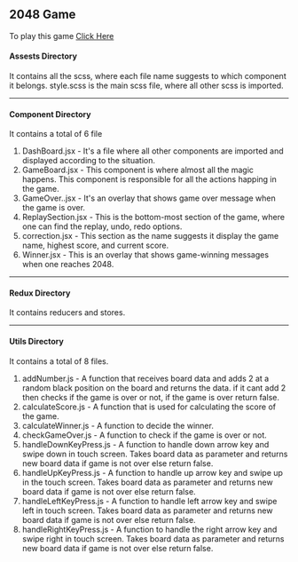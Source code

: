 ## 2048 Game

To play this game [Click Here](https://letsplay2048.netlify.app/)

#### Assests Directory

It contains all the scss, where each file name suggests to which component it belongs.
style.scss is the main scss file, where all other scss is imported.

---

#### Component Directory

It contains a total of 6 file

1. DashBoard.jsx - It's a file where all other components are imported and displayed according to the situation.
2. GameBoard.jsx - This component is where almost all the magic happens. This component is responsible for all the actions happing in the game.
3. GameOver..jsx - It's an overlay that shows game over message when the game is over.
4. ReplaySection.jsx - This is the bottom-most section of the game, where one can find the replay, undo, redo options.
5. correction.jsx - This section as the name suggests it display the game name, highest score, and current score.
6. Winner.jsx - This is an overlay that shows game-winning messages when one reaches 2048.

---

#### Redux Directory

It contains reducers and stores.

---

#### Utils Directory

It contains a total of 8 files.

1. addNumber.js - A function that receives board data and adds 2 at a random black position on the board and returns the data. if it cant add 2 then checks if the game is over or not, if the game is over return false.
2. calculateScore.js - A function that is used for calculating the score of the game.
3. calculateWinner.js - A function to decide the winner.
4. checkGameOver.js - A function to check if the game is over or not.
5. handleDownKeyPress.js - A function to handle down arrow key and swipe down in touch screen. Takes board data as parameter and returns new board data if game is not over else return false.
6. handleUpKeyPress.js - A function to handle up arrow key and swipe up in the touch screen. Takes board data as parameter and returns new board data if game is not over else return false.
7. handleLeftKeyPress.js - A function to handle left arrow key and swipe left in touch screen. Takes board data as parameter and returns new board data if game is not over else return false.
8. handleRightKeyPress.js - A function to handle the right arrow key and swipe right in touch screen. Takes board data as parameter and returns new board data if game is not over else return false.
